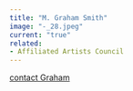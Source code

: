 ```yaml
---
title: "M. Graham Smith"
image: "-_28.jpeg"
current: "true"
related:
- Affiliated Artists Council
---
```


<a href="mailto:mgrahamsmith@gmail.com" rel="nofollow">contact Graham</a>
